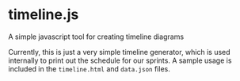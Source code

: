 # timeline.js
A simple javascript tool for creating timeline diagrams

Currently, this is just a very simple timeline generator, which is used internally to print out the schedule for
our sprints.
A sample usage is included in the `timeline.html` and `data.json` files.
